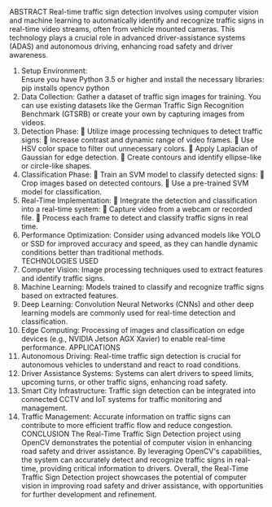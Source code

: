 ABSTRACT 
    Real-time traffic sign detection involves using computer vision and machine learning to 
automatically identify and recognize traffic signs in real-time video streams, often from vehicle
mounted cameras. This technology plays a crucial role in advanced driver-assistance systems 
(ADAS) and autonomous driving, enhancing road safety and driver awareness.                                                            
1. Setup Environment:  
   Ensure you have Python 3.5 or higher and install the necessary libraries: pip installs opencv
python  
2. Data Collection: 
   Gather a dataset of traffic sign images for training. You can use existing datasets like the German 
Traffic Sign Recognition Benchmark (GTSRB) or create your own by capturing images from 
videos. 
3. Detection Phase: 
   Utilize image processing techniques to detect traffic signs: 
   Increase contrast and dynamic range of video frames. 
   Use HSV color space to filter out unnecessary colors. 
   Apply Laplacian of Gaussian for edge detection. 
   Create contours and identify ellipse-like or circle-like shapes. 
4. Classification Phase: 
   Train an SVM model to classify detected signs: 
   Crop images based on detected contours. 
   Use a pre-trained SVM model for classification. 
5. Real-Time Implementation: 
   Integrate the detection and classification into a real-time system: 
   Capture video from a webcam or recorded file. 
   Process each frame to detect and classify traffic signs in real time. 
6. Performance Optimization: 
  Consider using advanced models like YOLO or SSD for improved accuracy and speed, as they 
can handle dynamic conditions better than traditional methods.                                              
TECHNOLOGIES USED 
  1. Computer Vision: Image processing techniques used to extract features and identify 
traffic signs.  
  2. Machine Learning: Models trained to classify and recognize traffic signs based on 
extracted features.  
  3. Deep Learning: Convolution Neural Networks (CNNs) and other deep learning models 
are commonly used for real-time detection and classification.  
  4. Edge Computing: Processing of images and classification on edge devices (e.g., 
NVIDIA Jetson AGX Xavier) to enable real-time performance.
APPLICATIONS 
  1. Autonomous Driving: Real-time traffic sign detection is crucial for autonomous vehicles 
to understand and react to road conditions.  
  2. Driver Assistance Systems: Systems can alert drivers to speed limits, upcoming turns, or 
other traffic signs, enhancing road safety.  
  3. Smart City Infrastructure: Traffic sign detection can be integrated into connected 
CCTV and IoT systems for traffic monitoring and management.  
  4. Traffic Management: Accurate information on traffic signs can contribute to more 
efficient traffic flow and reduce congestion.
CONCLUSION 
  The Real-Time Traffic Sign Detection project using OpenCV demonstrates the potential of 
computer vision in enhancing road safety and driver assistance. By leveraging OpenCV's 
capabilities, the system can accurately detect and recognize traffic signs in real-time, providing 
critical information to drivers. Overall, the Real-Time Traffic Sign Detection project showcases 
the potential of computer vision in improving road safety and driver assistance, with 
opportunities for further development and refinement.  
